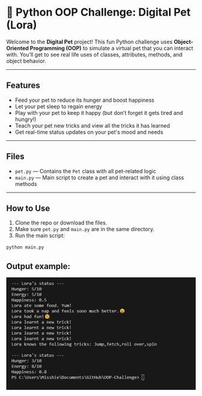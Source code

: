 # 🐶 Python OOP Challenge: Digital Pet (Lora)

Welcome to the **Digital Pet** project! This fun Python challenge uses **Object-Oriented Programming (OOP)** to simulate a virtual pet that you can interact with. You’ll get to see real life uses of  classes, attributes, methods, and object behavior.

---

## Features

- Feed your pet to reduce its hunger and boost happiness
- Let your pet sleep to regain energy
- Play with your pet to keep it happy (but don’t forget it gets tired and hungry!)
- Teach your pet new tricks and view all the tricks it has learned
- Get real-time status updates on your pet's mood and needs

---

## Files

- `pet.py` — Contains the `Pet` class with all pet-related logic
- `main.py` — Main script to create a pet and interact with it using class methods

---

## How to Use

1. Clone the repo or download the files.
2. Make sure `pet.py` and `main.py` are in the same directory.
3. Run the main script:

```bash
python main.py
```
## Output example:


![Pet Status](output/output.png)





